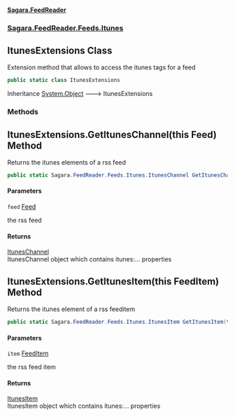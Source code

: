 #### [Sagara.FeedReader](index.md 'index')
### [Sagara.FeedReader.Feeds.Itunes](index.md#Sagara.FeedReader.Feeds.Itunes 'Sagara.FeedReader.Feeds.Itunes')

## ItunesExtensions Class

Extension method that allows to access the itunes tags for a feed

```csharp
public static class ItunesExtensions
```

Inheritance [System.Object](https://docs.microsoft.com/en-us/dotnet/api/System.Object 'System.Object') &#129106; ItunesExtensions
### Methods

<a name='Sagara.FeedReader.Feeds.Itunes.ItunesExtensions.GetItunesChannel(thisSagara.FeedReader.Feed)'></a>

## ItunesExtensions.GetItunesChannel(this Feed) Method

Returns the itunes elements of a rss feed

```csharp
public static Sagara.FeedReader.Feeds.Itunes.ItunesChannel GetItunesChannel(this Sagara.FeedReader.Feed feed);
```
#### Parameters

<a name='Sagara.FeedReader.Feeds.Itunes.ItunesExtensions.GetItunesChannel(thisSagara.FeedReader.Feed).feed'></a>

`feed` [Feed](Sagara.FeedReader.Feed.md 'Sagara.FeedReader.Feed')

the rss feed

#### Returns
[ItunesChannel](Sagara.FeedReader.Feeds.Itunes.ItunesChannel.md 'Sagara.FeedReader.Feeds.Itunes.ItunesChannel')  
ItunesChannel object which contains itunes:... properties

<a name='Sagara.FeedReader.Feeds.Itunes.ItunesExtensions.GetItunesItem(thisSagara.FeedReader.FeedItem)'></a>

## ItunesExtensions.GetItunesItem(this FeedItem) Method

Returns the itunes element of a rss feeditem

```csharp
public static Sagara.FeedReader.Feeds.Itunes.ItunesItem GetItunesItem(this Sagara.FeedReader.FeedItem item);
```
#### Parameters

<a name='Sagara.FeedReader.Feeds.Itunes.ItunesExtensions.GetItunesItem(thisSagara.FeedReader.FeedItem).item'></a>

`item` [FeedItem](Sagara.FeedReader.FeedItem.md 'Sagara.FeedReader.FeedItem')

the rss feed item

#### Returns
[ItunesItem](Sagara.FeedReader.Feeds.Itunes.ItunesItem.md 'Sagara.FeedReader.Feeds.Itunes.ItunesItem')  
ItunesItem object which contains itunes:... properties